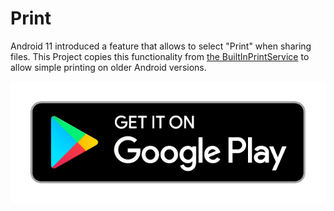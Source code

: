 # Print

Android 11 introduced a feature that allows to select "Print" when sharing files.
This Project copies this functionality from [the BuiltInPrintService](https://android.googlesource.com/platform/packages/services/BuiltInPrintService/) to allow simple printing on older Android versions.

[![Get it on Google Play](images/google-play-badge.png)](https://play.google.com/store/apps/details?id=com.fischerscode.print)